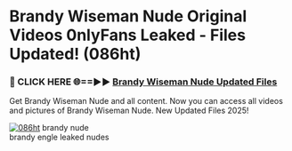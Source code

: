 # Brandy Wiseman Nude Original Videos 0nlyFans Leaked - Files Updated! (086ht)

<h3>🔴 CLICK HERE 🌐==►► <a href="https://tinyurl.com/4mcuefdz" rel="nofollow">Brandy Wiseman Nude Updated Files</a></h3>

Get Brandy Wiseman Nude and all content. Now you can access all videos and pictures of Brandy Wiseman Nude. New Updated Files 2025!

[![086ht](https://i.imgur.com/StAQSOY.gif)](https://tinyurl.com/4mcuefdz)
brandy nude<br>
brandy engle leaked nudes
